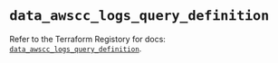 # `data_awscc_logs_query_definition`

Refer to the Terraform Registory for docs: [`data_awscc_logs_query_definition`](https://registry.terraform.io/providers/hashicorp/awscc/0.70.0/docs/data-sources/logs_query_definition).
